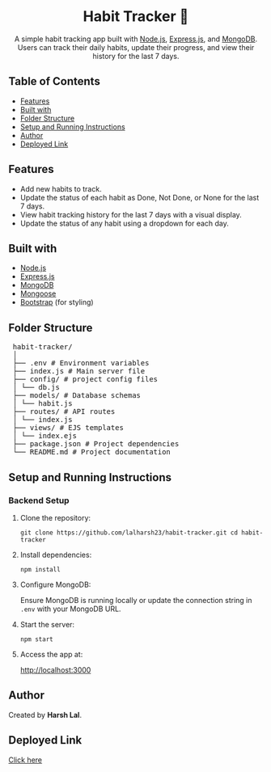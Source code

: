 <h1 align="center">Habit Tracker 📅</h1>
<p align="center">
    A simple habit tracking app built with <a href="https://nodejs.org/">Node.js</a>,
    <a href="https://expressjs.com/">Express.js</a>, and
    <a href="https://www.mongodb.com/">MongoDB</a>.<br />
    Users can track their daily habits, update their progress, and view their history for the last 7
    days.
</p>
<h2>Table of Contents</h2>
<ul>
    <li><a href="#features">Features</a></li>
    <li><a href="#built-with">Built with</a></li>
    <li><a href="#folder-structure">Folder Structure</a></li>
    <li><a href="#setup-and-running-instructions">Setup and Running Instructions</a></li>
    <li><a href="#author">Author</a></li>
    <li><a href="#deployed-link">Deployed Link</a></li>
</ul>
<h2 id="features">Features</h2>
<ul>
    <li>Add new habits to track.</li>
    <li>Update the status of each habit as Done, Not Done, or None for the last 7 days.</li>
    <li>View habit tracking history for the last 7 days with a visual display.</li>
    <li>Update the status of any habit using a dropdown for each day.</li>
</ul>
<h2 id="built-with">Built with</h2>
<ul>
    <li><a href="https://nodejs.org/">Node.js</a></li>
    <li><a href="https://expressjs.com/">Express.js</a></li>
    <li><a href="https://www.mongodb.com/">MongoDB</a></li>
    <li><a href="https://mongoosejs.com/">Mongoose</a></li>
    <li><a href="https://getbootstrap.com/">Bootstrap</a> (for styling)</li>
</ul>
<h2 id="folder-structure">Folder Structure</h2>
<pre>
 habit-tracker/ 
 │ 
 ├── .env # Environment variables 
 ├── index.js # Main server file 
 ├── config/ # project config files 
 │ └── db.js 
 ├── models/ # Database schemas 
 │ └── habit.js 
 ├── routes/ # API routes 
 │ └── index.js 
 ├── views/ # EJS templates 
 │ └── index.ejs  
 ├── package.json # Project dependencies 
 └── README.md # Project documentation 
</pre>
<h2 id="setup-and-running-instructions">Setup and Running Instructions</h2>
<h3>Backend Setup</h3>
<ol>
    <li>
        Clone the repository:
        <pre><code>git clone https://github.com/lalharsh23/habit-tracker.git cd habit-tracker </code></pre>
    </li>
    <li>
        Install dependencies:
        <pre><code>npm install</code></pre>
    </li>
    <li>
        Configure MongoDB:
        <p>
            Ensure MongoDB is running locally or update the connection string in
            <code>.env</code> with your MongoDB URL.
        </p>
    </li>
    <li>
        Start the server:
        <pre><code>npm start</code></pre>
    </li>
    <li>
        Access the app at:
        <p><a href="http://localhost:3000">http://localhost:3000</a></p>
    </li>
</ol>

<h2 id="author">Author</h2>
<p>Created by <strong>Harsh Lal</strong>.</p>
<h2 id="deployed-link">Deployed Link</h2>
<p><a href="https://habit-tracker-n0rf.onrender.com">Click here</a></p>
